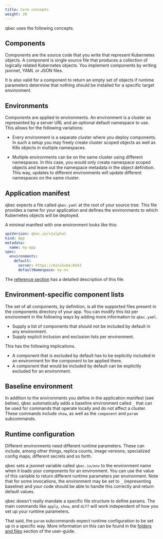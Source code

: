 ```yaml
---
title: Core concepts
weight: 20
---
```


qbec uses the following concepts.

## Components

Components are the source code that you write that represent Kubernetes objects.
A component is single source file that produces a collection of logically related Kubernetes objects. 
You implement components by writing jsonnet, YAML or JSON files.

It is also valid for a component to return an empty set of objects if runtime parameters determine that
nothing should be installed for a specific target environment.

## Environments

Components are applied to environments. An environment is a cluster as represented by a server URL and an
optional default namespace to use. This allows for the following variations:

* Every environment is a separate cluster where you deploy components. In such a setup you may freely
  create cluster scoped objects as well as K8s objects in multiple namespaces.
  
* Multiple environments can be on the same cluster using different namespaces. In this case, you would
  only create namespace scoped objects and leave out the namespace metadata in the object definition.
  This way, updates to different environments will update different namespaces on the same cluster.
  
## Application manifest

qbec expects a file called `qbec.yaml` at the root of your source tree. This file provides a name
for your application and defines the environments to which Kubernetes objects will be deployed.

A minimal manifest with one environment looks like this:

```yaml
apiVersion: qbec.io/v1alpha1
kind: App
metadata:
  name: my-app
spec:
  environments:
    default:
      server: https://minikube:8443 
      defaultNamespace: my-ns
```

The [reference section](../../reference/qbec-yaml) has a detailed description of this file.

## Environment-specific component lists

The set of all components, by definition, is all the supported files present in the components directory
of your app. You can modify this list per environment in the following ways by adding more information
to `qbec.yaml`.

* Supply a list of components that should not be included by default in any environment.
* Supply explicit inclusion and exclusion lists per environment.

This has the following implications.

* A component that is excluded by default has to be explicitly included in an environment for the
  component to be applied there.
* A component that would be included by default can be explicitly excluded for an environment.

## Baseline environment

In addition to the environments you define in the application manifest (see below), qbec automatically
adds a baseline environment called `_` that can be used for commands that operate locally and do not
affect a cluster. These commands include `show`, as well as the `component` and `param` subcommands.

## Runtime configuration

Different environments need different runtime parameters. These can include, among other things, replica counts,
image versions, specialized config maps, different secrets and so forth. 

qbec sets a jsonnet variable called `qbec.io/env` to the environment name when it loads your components 
for an environment. 
You can use the value of this variable to return different runtime parameters per environment.
Note that for some invocations, the environment may be set to `_` (representing baseline) and your code
should be able to handle this correctly and return default values.

qbec doesn't really mandate a specific file structure to define params. 
The main commands like `apply`, `show`,  and `diff` will work independent of how you set up your runtime parameters.

That said, the `param` subcommands expect runtime configuration to be set up in a specific way.
More information on this can be found in the [folders and files](../usage/basic) section of the user-guide.


